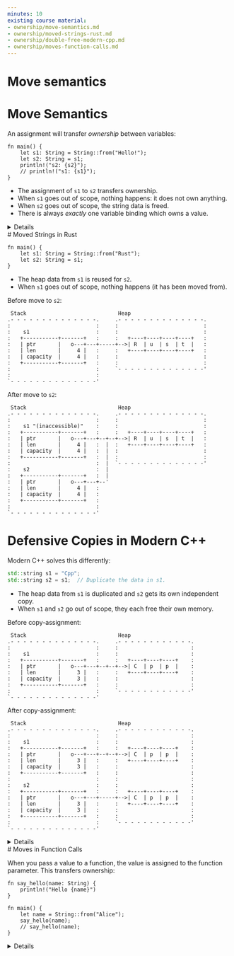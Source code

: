 ```yaml
---
minutes: 10
existing course material:
- ownership/move-semantics.md
- ownership/moved-strings-rust.md
- ownership/double-free-modern-cpp.md
- ownership/moves-function-calls.md
---
```


<!-- NOTES:
Using a non-copyable type (String) explore how values are moved in assignment and function calls.
-->
# Move semantics

# Move Semantics

An assignment will transfer _ownership_ between variables:

```rust,editable
fn main() {
    let s1: String = String::from("Hello!");
    let s2: String = s1;
    println!("s2: {s2}");
    // println!("s1: {s1}");
}
```

* The assignment of `s1` to `s2` transfers ownership.
* When `s1` goes out of scope, nothing happens: it does not own anything.
* When `s2` goes out of scope, the string data is freed.
* There is always _exactly_ one variable binding which owns a value.

<details>

* Mention that this is the opposite of the defaults in C++, which copies by value unless you use `std::move` (and the move constructor is defined!).

* It is only the ownership that moves. Whether any machine code is generated to manipulate the data itself is a matter of optimization, and such copies are aggressively optimized away.

* Simple values (such as integers) can be marked `Copy` (see later slides).

* In Rust, clones are explicit (by using `clone`).

</details>
# Moved Strings in Rust

<!-- mdbook-xgettext: skip -->
```rust,editable
fn main() {
    let s1: String = String::from("Rust");
    let s2: String = s1;
}
```

* The heap data from `s1` is reused for `s2`.
* When `s1` goes out of scope, nothing happens (it has been moved from).

Before move to `s2`:

```bob
 Stack                             Heap
.- - - - - - - - - - - - - -.     .- - - - - - - - - - - - - -.
:                           :     :                           :
:    s1                     :     :                           :
:   +-----------+-------+   :     :   +----+----+----+----+   :
:   | ptr       |   o---+---+-----+-->| R  | u  | s  | t  |   :
:   | len       |     4 |   :     :   +----+----+----+----+   :
:   | capacity  |     4 |   :     :                           :
:   +-----------+-------+   :     :                           :
:                           :     `- - - - - - - - - - - - - -'
:                           :
`- - - - - - - - - - - - - -'
```

After move to `s2`:

```bob
 Stack                             Heap
.- - - - - - - - - - - - - -.     .- - - - - - - - - - - - - -.
:                           :     :                           :
:    s1 "(inaccessible)"    :     :                           :
:   +-----------+-------+   :     :   +----+----+----+----+   :
:   | ptr       |   o---+---+--+--+-->| R  | u  | s  | t  |   :
:   | len       |     4 |   :  |  :   +----+----+----+----+   :
:   | capacity  |     4 |   :  |  :                           :
:   +-----------+-------+   :  |  :                           :
:                           :  |  `- - - - - - - - - - - - - -'
:    s2                     :  |
:   +-----------+-------+   :  |
:   | ptr       |   o---+---+--'
:   | len       |     4 |   :
:   | capacity  |     4 |   :
:   +-----------+-------+   :
:                           :
`- - - - - - - - - - - - - -'
```
# Defensive Copies in Modern C++

Modern C++ solves this differently:

```c++
std::string s1 = "Cpp";
std::string s2 = s1;  // Duplicate the data in s1.
```

* The heap data from `s1` is duplicated and `s2` gets its own independent copy.
* When `s1` and `s2` go out of scope, they each free their own memory.

Before copy-assignment:


```bob
 Stack                             Heap
.- - - - - - - - - - - - - -.     .- - - - - - - - - - - -.
:                           :     :                       :
:    s1                     :     :                       :
:   +-----------+-------+   :     :   +----+----+----+    :
:   | ptr       |   o---+---+--+--+-->| C  | p  | p  |    :
:   | len       |     3 |   :     :   +----+----+----+    :
:   | capacity  |     3 |   :     :                       :
:   +-----------+-------+   :     :                       :
:                           :     `- - - - - - - - - - - -'
`- - - - - - - - - - - - - -'
```

After copy-assignment:

```bob
 Stack                             Heap
.- - - - - - - - - - - - - -.     .- - - - - - - - - - - -.
:                           :     :                       :
:    s1                     :     :                       :
:   +-----------+-------+   :     :   +----+----+----+    :
:   | ptr       |   o---+---+--+--+-->| C  | p  | p  |    :
:   | len       |     3 |   :     :   +----+----+----+    :
:   | capacity  |     3 |   :     :                       :
:   +-----------+-------+   :     :                       :
:                           :     :                       :
:    s2                     :     :                       :
:   +-----------+-------+   :     :   +----+----+----+    :
:   | ptr       |   o---+---+-----+-->| C  | p  | p  |    :
:   | len       |     3 |   :     :   +----+----+----+    :
:   | capacity  |     3 |   :     :                       :
:   +-----------+-------+   :     :                       :
:                           :     `- - - - - - - - - - - -'
`- - - - - - - - - - - - - -'
```

<details>

Key points:

- C++ has made a slightly different choice than Rust. Because `=` copies data,
  the string data has to be cloned. Otherwise we would get a double-free when
  either string goes out of scope.

- C++ also has [`std::move`], which is used to indicate when a value may be
  moved from. If the example had been `s2 = std::move(s1)`, no heap allocation
  would take place. After the move, `s1` would be in a valid but unspecified
  state. Unlike Rust, the programmer is allowed to keep using `s1`.

- Unlike Rust, `=` in C++ can run arbitrary code as determined by the type
  which is being copied or moved.

[`std::move`]: https://en.cppreference.com/w/cpp/utility/move

</details>
# Moves in Function Calls

When you pass a value to a function, the value is assigned to the function
parameter. This transfers ownership:

```rust,editable
fn say_hello(name: String) {
    println!("Hello {name}")
}

fn main() {
    let name = String::from("Alice");
    say_hello(name);
    // say_hello(name);
}
```

<details>

* With the first call to `say_hello`, `main` gives up ownership of `name`. Afterwards, `name` cannot be used anymore within `main`.
* The heap memory allocated for `name` will be freed at the end of the `say_hello` function.
* `main` can retain ownership if it passes `name` as a reference (`&name`) and if `say_hello` accepts a reference as a parameter.
* Alternatively, `main` can pass a clone of `name` in the first call (`name.clone()`).
* Rust makes it harder than C++ to inadvertently create copies by making move semantics the default, and by forcing programmers to make clones explicit.

</details>
